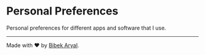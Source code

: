 # Personal Preferences

Personal preferences for different apps and software that I use.

---

Made with ❤️ by [Bibek Aryal](https://bibeka.com.np/).
